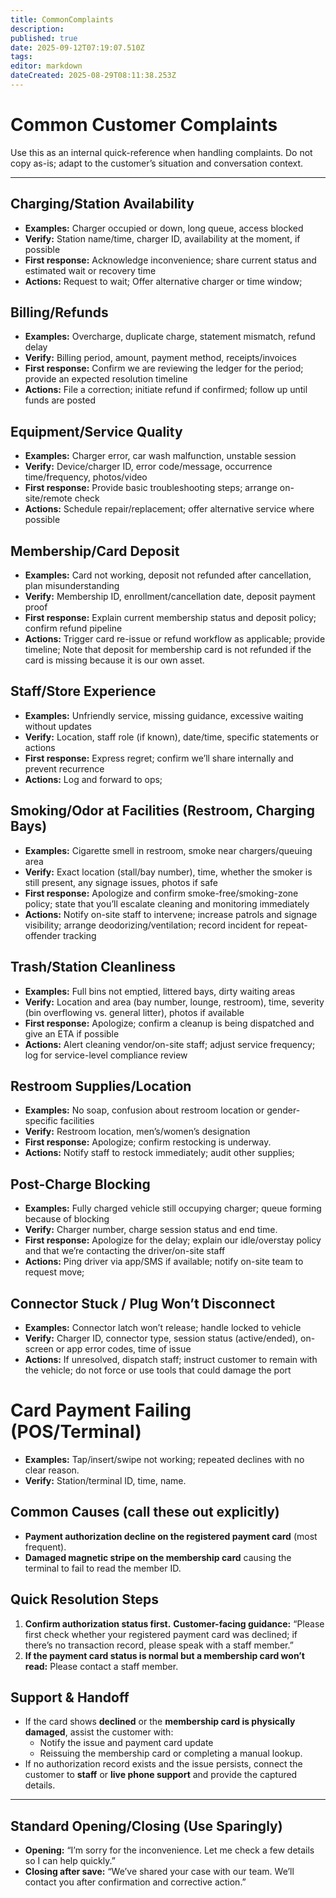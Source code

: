 ```yaml
---
title: CommonComplaints
description: 
published: true
date: 2025-09-12T07:19:07.510Z
tags: 
editor: markdown
dateCreated: 2025-08-29T08:11:38.253Z
---
```


# Common Customer Complaints

Use this as an internal quick-reference when handling complaints. Do not copy as-is; adapt to the customer’s situation and conversation context.

---

## Charging/Station Availability

* **Examples:** Charger occupied or down, long queue, access blocked
* **Verify:** Station name/time, charger ID, availability at the moment, if possible
* **First response:** Acknowledge inconvenience; share current status and estimated wait or recovery time
* **Actions:** Request to wait; Offer alternative charger or time window;

## Billing/Refunds

* **Examples:** Overcharge, duplicate charge, statement mismatch, refund delay
* **Verify:** Billing period, amount, payment method, receipts/invoices
* **First response:** Confirm we are reviewing the ledger for the period; provide an expected resolution timeline
* **Actions:** File a correction; initiate refund if confirmed; follow up until funds are posted

## Equipment/Service Quality

* **Examples:** Charger error, car wash malfunction, unstable session
* **Verify:** Device/charger ID, error code/message, occurrence time/frequency, photos/video
* **First response:** Provide basic troubleshooting steps; arrange on-site/remote check
* **Actions:** Schedule repair/replacement; offer alternative service where possible

## Membership/Card Deposit

* **Examples:** Card not working, deposit not refunded after cancellation, plan misunderstanding
* **Verify:** Membership ID, enrollment/cancellation date, deposit payment proof
* **First response:** Explain current membership status and deposit policy; confirm refund pipeline
* **Actions:** Trigger card re-issue or refund workflow as applicable; provide timeline; Note that deposit for membership card is not refunded if the card is missing because it is our own asset.

## Staff/Store Experience

* **Examples:** Unfriendly service, missing guidance, excessive waiting without updates
* **Verify:** Location, staff role (if known), date/time, specific statements or actions
* **First response:** Express regret; confirm we’ll share internally and prevent recurrence
* **Actions:** Log and forward to ops;

## Smoking/Odor at Facilities (Restroom, Charging Bays)

* **Examples:** Cigarette smell in restroom, smoke near chargers/queuing area
* **Verify:** Exact location (stall/bay number), time, whether the smoker is still present, any signage issues, photos if safe
* **First response:** Apologize and confirm smoke-free/smoking-zone policy; state that you’ll escalate cleaning and monitoring immediately
* **Actions:** Notify on-site staff to intervene; increase patrols and signage visibility; arrange deodorizing/ventilation; record incident for repeat-offender tracking

## Trash/Station Cleanliness

* **Examples:** Full bins not emptied, littered bays, dirty waiting areas
* **Verify:** Location and area (bay number, lounge, restroom), time, severity (bin overflowing vs. general litter), photos if available
* **First response:** Apologize; confirm a cleanup is being dispatched and give an ETA if possible
* **Actions:** Alert cleaning vendor/on-site staff; adjust service frequency; log for service-level compliance review

## Restroom Supplies/Location

* **Examples:** No soap, confusion about restroom location or gender-specific facilities
* **Verify:** Restroom location, men’s/women’s designation
* **First response:** Apologize; confirm restocking is underway.
* **Actions:** Notify staff to restock immediately; audit other supplies;

## Post-Charge Blocking

* **Examples:** Fully charged vehicle still occupying charger; queue forming because of blocking
* **Verify:** Charger number, charge session status and end time.
* **First response:** Apologize for the delay; explain our idle/overstay policy and that we’re contacting the driver/on-site staff
* **Actions:** Ping driver via app/SMS if available; notify on-site team to request move;

## Connector Stuck / Plug Won’t Disconnect

* **Examples:** Connector latch won’t release; handle locked to vehicle
* **Verify:** Charger ID, connector type, session status (active/ended), on-screen or app error codes, time of issue
* **Actions:** If unresolved, dispatch staff; instruct customer to remain with the vehicle; do not force or use tools that could damage the port

# Card Payment Failing (POS/Terminal)

* **Examples:** Tap/insert/swipe not working; repeated declines with no clear reason.
* **Verify:** Station/terminal ID, time, name.

## Common Causes (call these out explicitly)

* **Payment authorization decline on the registered payment card** (most frequent).
* **Damaged magnetic stripe on the membership card** causing the terminal to fail to read the member ID.

## Quick Resolution Steps
1. **Confirm authorization status first.**
   **Customer-facing guidance:** “Please first check whether your registered payment card was declined; if there’s no transaction record, please speak with a staff member.”
2. **If the payment card status is normal but a membership card won’t read:**
   Please contact a staff member.

## Support & Handoff

* If the card shows **declined** or the **membership card is physically damaged**, assist the customer with:
  * Notify the issue and payment card update
  * Reissuing the membership card or completing a manual lookup.
* If no authorization record exists and the issue persists, connect the customer to **staff** or **live phone support** and provide the captured details.
  
---

## Standard Opening/Closing (Use Sparingly)

* **Opening:** “I’m sorry for the inconvenience. Let me check a few details so I can help quickly.”
* **Closing after save:** “We’ve shared your case with our team. We’ll contact you after confirmation and corrective action.”
